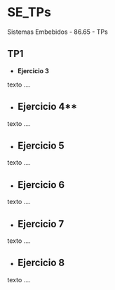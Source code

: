# **SE_TPs**
Sistemas Embebidos - 86.65 - TPs

## **TP1**

* **Ejercicio 3**

texto ....

* ## Ejercicio 4**

texto ....


* ## Ejercicio 5

texto ....


* ## Ejercicio 6

texto ....


* ## Ejercicio 7

texto ....


* ## Ejercicio 8

texto ....

